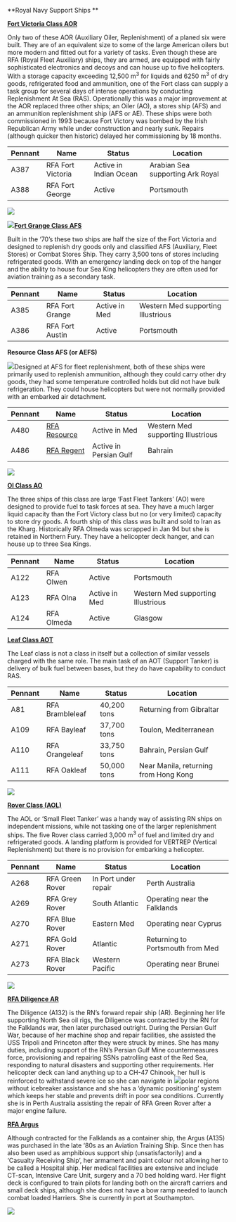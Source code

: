 **Royal Navy Support Ships **

[**Fort Victoria Class
AOR**](https://en.wikipedia.org/wiki/Fort_Victoria-class_replenishment_oiler)

Only two of these AOR (Auxiliary Oiler, Replenishment) of a planed six
were built. They are of an equivalent size to some of the large American
oilers but more modern and fitted out for a variety of tasks. Even
though these are RFA (Royal Fleet Auxiliary) ships, they are armed, are
equipped with fairly sophisticated electronics and decoys and can house
up to five helicopters. With a storage capacity exceeding 12,500
m<sup>3</sup> for liquids and 6250 m<sup>3</sup> of dry goods,
refrigerated food and ammunition, one of the Fort class can supply a
task group for several days of intense operations by conducting
Replenishment At Sea (RAS). Operationally this was a major improvement
at the AOR replaced three other ships; an Oiler (AO), a stores ship
(AFS) and an ammunition replenishment ship (AFS or AE). These ships were
both commissioned in 1993 because Fort Victory was bombed by the Irish
Republican Army while under construction and nearly sunk. Repairs
(although quicker then historic) delayed her commissioning by 18
months.

| Pennant | Name              | Status                 | Location                         |
| ------- | ----------------- | ---------------------- | -------------------------------- |
| A387    | RFA Fort Victoria | Active in Indian Ocean | Arabian Sea supporting Ark Royal |
| A388    | RFA Fort George   | Active                 | Portsmouth                       |

![](/assets/images/nato/uk/navy/support/image1.jpg)

![](/assets/images/nato/uk/navy/support/image2.jpg)[**Fort Grange
Class
AFS**](https://en.wikipedia.org/wiki/Fort_Rosalie-class_replenishment_ship)

Built in the ‘70’s these two ships are half the size of the Fort
Victoria and designed to replenish dry goods only and classified AFS
(Auxiliary, Fleet Stores) or Combat Stores Ship. They carry 3,500 tons
of stores including refrigerated goods. With an emergency landing deck
on top of the hanger and the ability to house four Sea King helicopters
they are often used for aviation training as a secondary
task.

| Pennant | Name            | Status        | Location                           |
| ------- | --------------- | ------------- | ---------------------------------- |
| A385    | RFA Fort Grange | Active in Med | Western Med supporting Illustrious |
| A386    | RFA Fort Austin | Active        | Portsmouth                         |

**Resource Class AFS (or AEFS)**

![](/assets/images/nato/uk/navy/support/image3.jpeg)Designed at AFS
for fleet replenishment, both of these ships were primarily used to
replenish ammunition, although they could carry other dry goods, they
had some temperature controlled holds but did not have bulk
refrigeration. They could house helicopters but were not normally
provided with an embarked air
detachment.

| Pennant | Name                                                                | Status                 | Location                           |
| ------- | ------------------------------------------------------------------- | ---------------------- | ---------------------------------- |
| A480    | [RFA Resource](https://en.wikipedia.org/wiki/RFA_Resource_\(A480\)) | Active in Med          | Western Med supporting Illustrious |
| A486    | [RFA Regent](https://en.wikipedia.org/wiki/RFA_Regent_\(A486\))     | Active in Persian Gulf | Bahrain                            |

![](/assets/images/nato/uk/navy/support/image4.jpeg)

[**Ol Class
AO**](https://en.wikipedia.org/wiki/Ol-class_tanker_\(1965\))

The three ships of this class are large ‘Fast Fleet Tankers’ (AO) were
designed to provide fuel to task forces at sea. They have a much larger
liquid capacity than the Fort Victory class but no (or very limited)
capacity to store dry goods. A fourth ship of this class was built and
sold to Iran as the Kharg. Historically RFA Olmeda was scrapped in Jan
94 but she is retained in Northern Fury. They have a helicopter deck
hanger, and can house up to three Sea
Kings.

| Pennant | Name       | Status        | Location                           |
| ------- | ---------- | ------------- | ---------------------------------- |
| A122    | RFA Olwen  | Active        | Portsmouth                         |
| A123    | RFA Olna   | Active in Med | Western Med supporting Illustrious |
| A124    | RFA Olmeda | Active        | Glasgow                            |

[**Leaf Class AOT**](https://en.wikipedia.org/wiki/Leaf-class_tanker)

The Leaf class is not a class in itself but a collection of similar
vessels charged with the same role. The main task of an AOT (Support
Tanker) is delivery of bulk fuel between bases, but they do have
capability to conduct
RAS.

| Pennant | Name            | Status      | Location                              |
| ------- | --------------- | ----------- | ------------------------------------- |
| A81     | RFA Brambleleaf | 40,200 tons | Returning from Gibraltar              |
| A109    | RFA Bayleaf     | 37,700 tons | Toulon, Mediterranean                 |
| A110    | RFA Orangeleaf  | 33,750 tons | Bahrain, Persian Gulf                 |
| A111    | RFA Oakleaf     | 50,000 tons | Near Manila, returning from Hong Kong |

![](/assets/images/nato/uk/navy/support/image5.jpg)

[**Rover Class
(AOL)**](https://en.wikipedia.org/wiki/Rover-class_tanker)

The AOL or ‘Small Fleet Tanker’ was a handy way of assisting RN ships on
independent missions, while not tasking one of the larger replenishment
ships. The five Rover class carried 3,000 m<sup>3</sup> of fuel and
limited dry and refrigerated goods. A landing platform is provided for
VERTREP (Vertical Replenishment) but there is no provision for embarking
a
helicopter.

| Pennant | Name            | Status               | Location                         |
| ------- | --------------- | -------------------- | -------------------------------- |
| A268    | RFA Green Rover | In Port under repair | Perth Australia                  |
| A269    | RFA Grey Rover  | South Atlantic       | Operating near the Falklands     |
| A270    | RFA Blue Rover  | Eastern Med          | Operating near Cyprus            |
| A271    | RFA Gold Rover  | Atlantic             | Returning to Portsmouth from Med |
| A273    | RFA Black Rover | Western Pacific      | Operating near Brunei            |

![](/assets/images/nato/uk/navy/support/image6.jpg)

[**RFA Diligence
AR**](https://en.wikipedia.org/wiki/RFA_Diligence_\(A132\))

The Diligence (A132) is the RN’s forward repair ship (AR). Beginning her
life supporting North Sea oil rigs, the Diligence was contracted by the
RN for the Falklands war, then later purchased outright. During the
Persian Gulf War, because of her machine shop and repair facilities, she
assisted the USS Tripoli and Princeton after they were struck by mines.
She has many duties, including support of the RN’s Persian Gulf Mine
countermeasures force, provisioning and repairing SSNs patrolling east
of the Red Sea, responding to natural disasters and supporting other
requirements. Her helicopter deck can land anything up to a CH-47
Chinook, her hull is reinforced to withstand severe ice so she can
navigate in
![](/assets/images/nato/uk/navy/support/image7.jpeg)polar regions
without icebreaker assistance and she has a ‘dynamic positioning’ system
which keeps her stable and prevents drift in poor sea conditions.
Currently she is in Perth Australia assisting the repair of RFA Green
Rover after a major engine failure.

[**RFA Argus**](https://en.wikipedia.org/wiki/RFA_Argus_\(A135\))

Although contracted for the Falklands as a container ship, the Argus
(A135) was purchased in the late ‘80s as an Aviation Training Ship.
Since then has also been used as amphibious support ship
(unsatisfactorily) and a ‘Casualty Receiving Ship’, her armament and
paint colour not allowing her to be called a Hospital ship. Her medical
facilities are extensive and include CT-scan, Intensive Care Unit,
surgery and a 70 bed holding ward. Her flight deck is configured to
train pilots for landing both on the aircraft carriers and small deck
ships, although she does not have a bow ramp needed to launch combat
loaded Harriers. She is currently in port at Southampton.

![](/assets/images/nato/uk/navy/support/image8.jpg)
